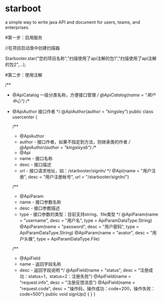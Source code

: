 # starboot
a simple way to write java API and document for users, teams, and enterprises.

#第一步：启用服务

//在项目启动类中创建扫描器

Starbooter.star("您的项目名称","扫描使用了api注解的包1","扫描使用了api注解的包2",...);

#第二步：使用注解

/**
 * @ApiCatalog 一级分类名称，方便接口管理
 */
@ApiCatalog(name = "用户中心")
/**
 * @ApiAuthor 接口作者
 */
@ApiAuthor(author = "kingsley")
public class usercenter {

	/**
	 * @ApiAuthor 
	 *  author - 接口作者，如果不指定到方法，则继承类的作者
	 */
	@ApiAuthor(author = "kingsleysb")
	/**
	 * @Api 
	 *  name - 接口名称
	 *  desc - 接口描述
	 *  url - 接口请求地址，如：/starbooter/signIn/
	 */
	@Api(name = "用户注册", desc = "用户注册帐号", url = "/starbooter/signIn/")
	
	/**
	 * @ApiParam 
	 *  name - 接口参数名称
	 *  desc - 接口参数描述
	 *  type - 接口参数的类型：目前支持string、file类型
	 */
	@ApiParam(name = "username", desc = "用户名", type = ApiParamDataType.String)
	@ApiParam(name = "password", desc = "用户密码", type = ApiParamDataType.String)
	@ApiParam(name = "avator",   desc = "用户头像", type = ApiParamDataType.File)
	
	/**
	 * @ApiField 
	 *  name - 返回字段名称
	 *  desc - 返回字段说明
	 */
	@ApiField(name = "status",  desc = "注册成功：status=1，status=2：注册失败")
	@ApiField(name = "request.info",  desc = "注册反馈消息")
	@ApiField(name = "request.code",  desc = "操作码，操作成功：code=200，操作失败：code=500")
	public void signUp() {
	}
}
